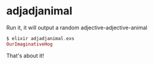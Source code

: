 # adjadjanimal
Run it, it will output a random adjective-adjective-animal

```Elixir
$ elixir adjadjanimal.exs
OurImaginativeHog
```

That's about it!
